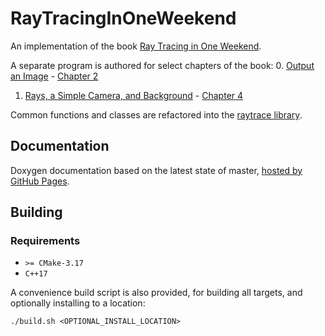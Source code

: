 # RayTracingInOneWeekend

An implementation of the book [Ray Tracing in One Weekend](https://raytracing.github.io/books/RayTracingInOneWeekend.html).

A separate program is authored for select chapters of the book:
0. [Output an Image](./src/0_outputAnImage) - [Chapter 2](https://raytracing.github.io/books/RayTracingInOneWeekend.html#outputanimage)
1. [Rays, a Simple Camera, and Background](./src/1_raysCameraAndBackground) - [Chapter 4](https://raytracing.github.io/books/RayTracingInOneWeekend.html#rays,asimplecamera,andbackground)

Common functions and classes are refactored into the [raytrace library](./src/raytrace).

## Documentation

Doxygen documentation based on the latest state of master, [hosted by GitHub Pages](https://moddyz.github.io/RayTracingInOneWeekend/).

## Building

### Requirements

- `>= CMake-3.17`
- `C++17`

A convenience build script is also provided, for building all targets, and optionally installing to a location:
```
./build.sh <OPTIONAL_INSTALL_LOCATION>
```
